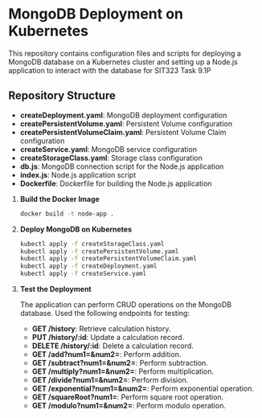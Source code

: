 # MongoDB Deployment on Kubernetes

This repository contains configuration files and scripts for deploying a MongoDB database on a Kubernetes cluster and setting up a Node.js application to interact with the database for SIT323 Task 9.1P 

## Repository Structure

- **createDeployment.yaml**: MongoDB deployment configuration
- **createPersistentVolume.yaml**: Persistent Volume configuration
- **createPersistentVolumeClaim.yaml**: Persistent Volume Claim configuration
- **createService.yaml**: MongoDB service configuration
- **createStorageClass.yaml**: Storage class configuration
- **db.js**: MongoDB connection script for the Node.js application
- **index.js**: Node.js application script
- **Dockerfile**: Dockerfile for building the Node.js application

1. **Build the Docker Image**

   ```sh
   docker build -t node-app .
   ```

3. **Deploy MongoDB on Kubernetes**

   ```sh
   kubectl apply -f createStorageClass.yaml
   kubectl apply -f createPersistentVolume.yaml
   kubectl apply -f createPersistentVolumeClaim.yaml
   kubectl apply -f createDeployment.yaml
   kubectl apply -f createService.yaml
   ```

6. **Test the Deployment**

   The application can perform CRUD operations on the MongoDB database. Used the following endpoints for testing:

   - **GET /history**: Retrieve calculation history.
   - **PUT /history/:id**: Update a calculation record.
   - **DELETE /history/:id**: Delete a calculation record.
   - **GET /add?num1=&num2=**: Perform addition.
   - **GET /subtract?num1=&num2=**: Perform subtraction.
   - **GET /multiply?num1=&num2=**: Perform multiplication.
   - **GET /divide?num1=&num2=**: Perform division.
   - **GET /exponential?num1=&num2=**: Perform exponential operation.
   - **GET /squareRoot?num1=**: Perform square root operation.
   - **GET /modulo?num1=&num2=**: Perform modulo operation.